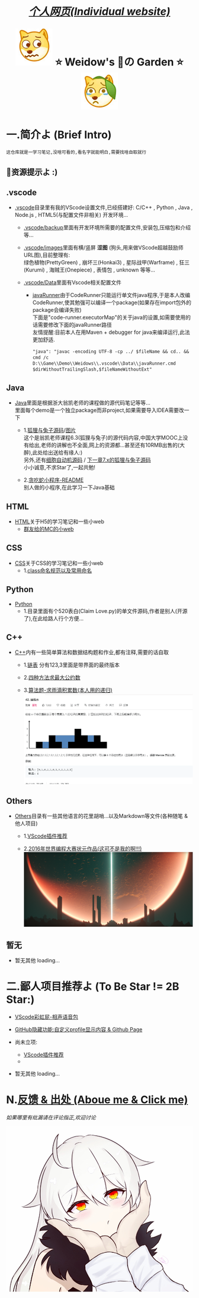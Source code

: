 <!--
 *                        _oo0oo_
 *                       o8888888o
 *                       88" . "88
 *                       (| -_- |)
 *                       0\  =  /0
 *                     ___/`---'\___
 *                   .' \\|     |// '.
 *                  / \\|||  :  |||// \
 *                 / _||||| -:- |||||- \
 *                |   | \\\  - /// |   |
 *                | \_|  ''\---/''  |_/ |
 *                \  .-\__  '-'  ___/-. /
 *              ___'. .'  /--.--\  `. .'___
 *           ."" '<  `.___\_<|>_/___.' >' "".
 *          | | :  `- \`.;`\ _ /`;.`/ - ` : | |
 *          \  \ `_.   \_ __\ /__ _/   .-` /  /
 *      =====`-.____`.___ \_____/___.-`___.-'=====
 *                        `=---='
 *
 *
 *      ~~~~~~~~~~~~~~~~~~~~~~~~~~~~~~~~~~~~~~~~~~~
 *
 *            佛祖保佑       永不宕机     永无BUG
 *
 *        佛曰:
 *                写字楼里写字间，写字间里程序员；
 *                程序人员写程序，又拿程序换酒钱。
 *                酒醒只在网上坐，酒醉还来网下眠；
 *                酒醉酒醒日复日，网上网下年复年。
 *                但愿老死电脑间，不愿鞠躬老板前；
 *                奔驰宝马贵者趣，公交自行程序员。
 *                别人笑我忒疯癫，我笑自己命太贱；
 *                不见满街漂亮妹，哪个归得程序员？
 *
 * @Author: Weidows
 * @Date: 2020-06-06 23:12:42
 * @LastEditors: Weidows
 * @LastEditTime: 2020-08-11 11:08:10
 * @FilePath: \Weidows\README.md
 -->

<h1 align="center">

  [*个人网页(Individual website)*](https://Weidows.github.io/Weidows/)

  ![不安](./.vscode/images/ComicExpression/5fa9b8812822cbb106e68986c0799b7d44f5da23.jpg) ⭐️ Weidow's 🌈の Garden ⭐️ ![酸了](./.vscode/images/ComicExpression/2909d2b0795b59041abfbc00d49d6048d646cbe2.jpg)
</h1>

# 一.简介よ (Brief Intro)
    这仓库就是一学习笔记,没啥可看的,看名字就能明白,需要找啥自取就行
  ## 🌈资源提示よ :)

<!-- !.vscode -->
  ## .vscode
  * [.vscode](./.vscode/)目录里有我的VScode设置文件,已经搭建好:
  C/C++ , Python , Java , Node.js , HTML5(与配置文件非相关) 开发环境...
    * [.vscode/backup](./.vscode/backup)里面有开发环境所需要的配置文件,安装包,压缩包和介绍等...  

    * [.vscode/images](./.vscode/images/)里面有横/竖屏 **涩图** (狗头,用来做VScode超越鼓励师URL图),目前整理有:  
    绿色植物(PrettyGreen) , 崩坏三(Honkai3) , 星际战甲(Warframe) , 狂三(Kurumi) , 海贼王(Onepiece) , 表情包 , unknown 等等...

    * [.vscode/Data](./.vscode/Data)里面有Vscode相关配置文件
      * [javaRunner](./.vscode/Data/javaRunner.cmd)由于CodeRunner只能运行单文件java程序,于是本人改编CodeRunner,使其勉强可以编译一个package(如果存在import包外的package会编译失败)  
      下面是"code-runner.executorMap"的关于java的设置,如需要使用的话需要修改下面的javaRunner路径  
      友情提醒:目前本人在用Maven + debugger for java来编译运行,此法更加舒适.

            "java": "javac -encoding UTF-8 -cp ../ $fileName && cd.. && cmd /c D:\\Game\\Demo\\Weidows\\.vscode\\Data\\javaRunner.cmd $dirWithoutTrailingSlash,$fileNameWithoutExt"


<!-- !Java -->
  ## Java
  * [Java](./Java/src/main/java/)里面是根据浙大翁凯老师的课程做的源代码笔记等等...  
  里面每个demo是一个独立package而非project,如果需要导入IDEA需要改一下  
    * 1.[狐狸与兔子源码](./Java/src/main/java/twenty/july/my_interface/)/[图片](./Java/src/main/java/twenty/july/my_interface/接口,狐狸与兔子/Cells173751.png)  
    这个是翁凯老师课程6.3(狐狸与兔子)的源代码内容,中国大学MOOC上没有给出,老师的讲解也不全面,网上的资源都...甚至还有10RMB出售的(大醉),此处给出送给有缘人:)  
    另外,还有[细胞自动机源码](./Java/src/main/java/twenty/july/data_depart_behave/) / [下一章7.x的狐狸与兔子源码](./Java/src/main/java/twenty/july/control_inversion/)  
    小小诚意,不求Star了,一起共勉!
    
    * 2.[贪吃蛇小程序-README](./Java/src/main/java/demos/snake_game/README.md)  
    别人做的小程序,在此学习一下Java基础


<!-- !HTML -->
  ## HTML
  * [HTML](./HTML/)关于H5的学习笔记和一些小web  
    * [群友给的MC的小web](./HTML/mc.geek.net/)


<!-- !CSS -->
  ## CSS
  * [CSS](./CSS/)关于CSS的学习笔记和一些小web  
    * 1.[class命名规范以及常用命名](./CSS/Study/ClassKeyWords.md)


<!-- !Python -->
  ## Python
  * [Python](./Python/)  
    * 1.目录里面有个520表白(Claim Love.py)的单文件源码,作者是别人(开源了),在此给路人行个方便...


<!-- !C++ -->
  ## C++
  * [C++](./C++/)内有一些简单算法和数据结构题和作业,都有注释,需要的话自取
    * 1.[链表](./C++/Data_struct/LinkedList/) 分有123,3里面是带界面的最终版本
  
    * 2.[四种方法求最大公约数](./C++/Arithmetic/求最大公约数/methods_of_calculating_Max_common_divisor.c)

    * 3.[算法题-求雨滴积累数(本人用的递归)](C++/Arithmetic/递归-求雨滴积累数/1.c)  
    ![题目](C++/Arithmetic/递归-求雨滴积累数/2bb975f41bd09c67.png)


<!-- !Others -->
  ## Others
  * [Others](./Others/)目录有一些其他语言的花里胡哨...以及Markdown等文件(各种随笔 & 他人项目)  
    * 1.[VScode插件推荐](./Others/MarkDown/Vscode.md)  

    * 2.[2016年世界编程大赛状元作品(这可不是我的啊!!!)](./Others/hg_fermi-paradox-20161105)
        ![展示图](./Others/hg_fermi-paradox-20161105/screenshot.png)


<!-- !暂无 -->
## 暂无
  * 暂无其他  loading...


# 二.鄙人项目推荐よ (To Be Star != 2B Star:)

  * [VScode彩虹屁-相声语音包](https://github.com/Weidows/Crosstalk-rainbow-fart)

  * [GitHub隐藏功能:自定义profile显示内容 & Github Page](https://github.com/Weidows/Weidows)

  * 尚未立项:
    * [VScode插件推荐](./Others/MarkDown/Vscode.md)
    *
  * 暂无其他  loading...

# N.[反馈 & 出处 (Aboue me & Click me)](./Others/MarkDown/AboutMe.md)

  *如果哪里有纰漏请在评论指正,欢迎讨论*

  ![HonkaiPrincess](./.vscode/images/Honkai3/[Nitrouzs]82409651.jpg)